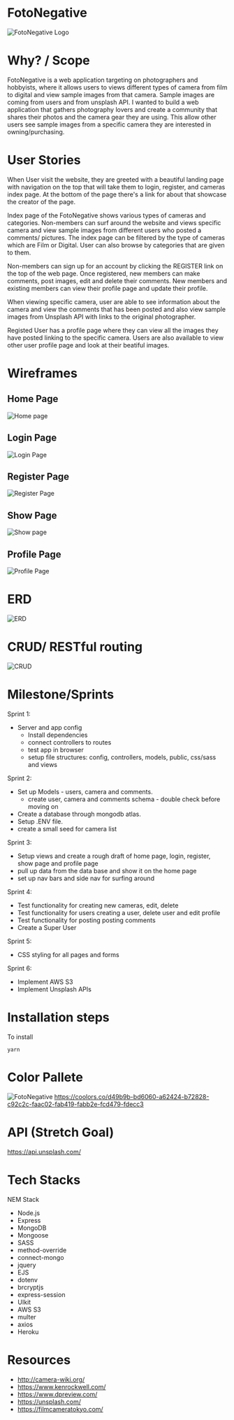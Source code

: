 # FotoNegative

![FotoNegative Logo](https://user-images.githubusercontent.com/86206813/132543163-e2ca926e-d962-4328-8fde-c6b321dc1da2.png)

# Why? / Scope

FotoNegative is a web application targeting on photographers and hobbyists, where it allows users to views different types of camera from film to digital and view sample images from that camera. Sample images are coming from users and from unsplash API. I wanted to build a web application that gathers photography lovers and create a community that shares their photos and the camera gear they are using. This allow other users see sample images from a specific camera they are interested in owning/purchasing.

# User Stories

When User visit the website, they are greeted with a beautiful landing page with navigation on the top that will take them to login, register, and cameras index page. At the bottom of the page there's a link for about that showcase the creator of the page.

Index page of the FotoNegative shows various types of cameras and categories. Non-members can surf around the website and views specific camera and view sample images from different users who posted a comments/ pictures. The index page can be filtered by the type of cameras which are Film or Digital. User can also browse by categories that are given to them.

Non-members can sign up for an account by clicking the REGISTER link on the top of the web page. Once registered, new members can make comments, post images, edit and delete their comments. New members and existing members can view their profile page and update their profile.

When viewing specific camera, user are able to see information about the camera and view the comments that has been posted and also view sample images from Unsplash API with links to the original photographer.

Registed User has a profile page where they can view all the images they have posted linking to the specific camera. Users are also available to view other user profile page and look at their beatiful images.

# Wireframes

## Home Page

![Home page](https://user-images.githubusercontent.com/86206813/132398893-e69f4234-85a2-4122-8dcf-b4d97fdf6d21.PNG)

## Login Page

![Login Page](https://user-images.githubusercontent.com/86206813/132398985-b89570a1-dfdf-42ae-aa51-e5afa2389c5b.PNG)

## Register Page

![Register Page](https://user-images.githubusercontent.com/86206813/132399019-f832ee67-2b98-4f44-94ac-96f58f9d2c84.PNG)

## Show Page

![Show page](https://user-images.githubusercontent.com/86206813/132399024-bacc3849-ec40-4fd1-ac3b-6a833d36f981.PNG)

## Profile Page

![Profile Page](https://user-images.githubusercontent.com/86206813/132399036-a79e1200-5da1-4e60-8cad-57ec80be493e.PNG)

# ERD

![ERD](https://whimuc.com/4yykyBi2wpA8J1fs9UiC9b/A7PVFc7GTYEyzc.png)

# CRUD/ RESTful routing

![CRUD](https://user-images.githubusercontent.com/86206813/133703571-a6835880-293f-4f6f-bb5f-d836f31add80.PNG)

# Milestone/Sprints

Sprint 1:

- Server and app config
  - Install dependencies
  - connect controllers to routes
  - test app in browser
  - setup file structures: config, controllers, models, public, css/sass and views

Sprint 2:

- Set up Models - users, camera and comments.
  - create user, camera and comments schema - double check before moving on
- Create a database through mongodb atlas.
- Setup .ENV file.
- create a small seed for camera list

Sprint 3:

- Setup views and create a rough draft of home page, login, register, show page and profile page
- pull up data from the data base and show it on the home page
- set up nav bars and side nav for surfing around

Sprint 4:

- Test functionality for creating new cameras, edit, delete
- Test functionality for users creating a user, delete user and edit profile
- Test functionality for posting posting comments
- Create a Super User

Sprint 5:

- CSS styling for all pages and forms

Sprint 6:

- Implement AWS S3
- Implement Unsplash APIs

# Installation steps

To install

```
yarn
```

# Color Pallete

![FotoNegative](https://user-images.githubusercontent.com/86206813/132394197-897dcb73-28d5-49fb-a6c0-af1d2023658c.png)
https://coolors.co/d49b9b-bd6060-a62424-b72828-c92c2c-faac02-fab419-fabb2e-fcd479-fdecc3

# API (Stretch Goal)

https://api.unsplash.com/

# Tech Stacks

NEM Stack

- Node.js
- Express
- MongoDB
- Mongoose
- SASS
- method-override
- connect-mongo
- jquery
- EJS
- dotenv
- brcryptjs
- express-session
- UIkit
- AWS S3
- multer
- axios
- Heroku

# Resources

- http://camera-wiki.org/
- https://www.kenrockwell.com/
- https://www.dpreview.com/
- https://unsplash.com/
- https://filmcameratokyo.com/
